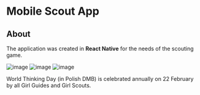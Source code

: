 # Mobile Scout App

## About
The application was created in <b>React Native</b> for the needs of the scouting game.

![image](https://user-images.githubusercontent.com/70780585/180888856-df24e233-e160-4dae-b39f-3410b2caa881.png)
![image](https://user-images.githubusercontent.com/70780585/180888887-036e53c8-23bb-4642-9ff3-125cc12fe56d.png)
![image](https://github.com/Rzyczu/Scouting_Game_World_Thinking_Day/assets/70780585/9c502e4e-405a-4c64-a409-0ff06f87aefc)



World Thinking Day (in Polish DMB) is celebrated annually on 22 February by all Girl Guides and Girl Scouts.


